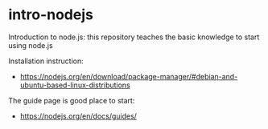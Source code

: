 # intro-nodejs
Introduction to node.js: this repository teaches the basic knowledge to start using node.js


Installation instruction:
- https://nodejs.org/en/download/package-manager/#debian-and-ubuntu-based-linux-distributions

The guide page is good place to start:
- https://nodejs.org/en/docs/guides/
